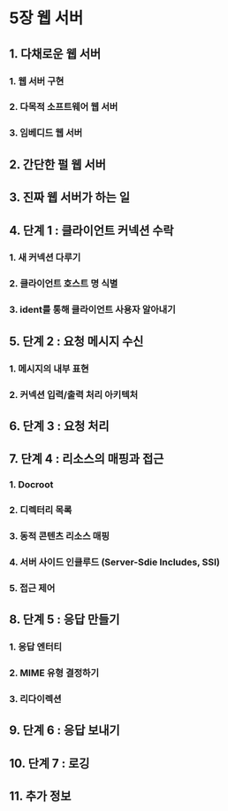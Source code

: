 <h1>5장 웹 서버</h1>

## 1. 다채로운 웹 서버

### 1. 웹 서버 구현

### 2. 다목적 소프트웨어 웹 서버

### 3. 임베디드 웹 서버

## 2. 간단한 펄 웹 서버

## 3. 진짜 웹 서버가 하는 일

## 4. 단계 1 : 클라이언트 커넥션 수락

### 1. 새 커넥션 다루기

### 2. 클라이언트 호스트 명 식별

### 3. ident를 통해 클라이언트 사용자 알아내기

## 5. 단계 2 :  요청 메시지 수신

### 1. 메시지의 내부 표현

### 2. 커넥션 입력/출력 처리 아키텍처

## 6. 단계 3 : 요청 처리

## 7. 단계 4 : 리소스의 매핑과 접근

### 1. Docroot

### 2. 디렉터리 목록

### 3. 동적 콘텐츠 리소스 매핑

### 4. 서버 사이드 인클루드 (Server-Sdie Includes, SSI)

### 5. 접근 제어

## 8. 단계 5 : 응답 만들기

### 1. 응답 엔터티

### 2. MIME 유형 결정하기

### 3. 리다이렉션

## 9. 단계 6 : 응답 보내기

## 10. 단계 7 : 로깅

## 11. 추가 정보

